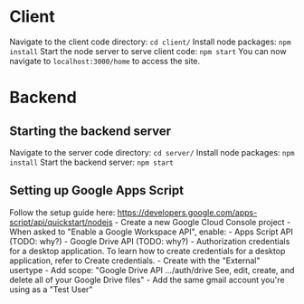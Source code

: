 # Client 
Navigate to the client code directory: `cd client/`
Install node packages: `npm install`
Start the node server to serve client code:  `npm start`
You can now navigate to `localhost:3000/home` to access the site.
    
# Backend
## Starting the backend server
Navigate to the server code directory: `cd server/`
Install node packages: `npm install`
Start the backend server: `npm start`

## Setting up Google Apps Script
Follow the setup guide here: https://developers.google.com/apps-script/api/quickstart/nodejs
    - Create a new Google Cloud Console project
    - When asked to "Enable a Google Workspace API", enable: 
        - Apps Script API (TODO: why?)
        - Google Drive API (TODO: why?)
    - Authorization credentials for a desktop application. To learn how to create credentials for a desktop application, refer to Create credentials.
        - Create with the "External" usertype
        - Add scope: "Google Drive API	.../auth/drive	See, edit, create, and delete all of your Google Drive files"
        - Add the same gmail account you're using as a "Test User"
    